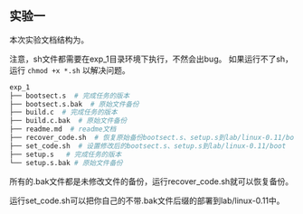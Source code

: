 ## 实验一

本次实验文档结构为。

注意，sh文件都需要在exp_1目录环境下执行，不然会出bug。
如果运行不了sh，运行 `chmod +x *.sh` 以解决问题。

```bash
exp_1
├── bootsect.s  # 完成任务的版本
├── bootsect.s.bak  # 原始文件备份
├── build.c  # 完成任务的版本
├── build.c.bak  # 原始文件备份
├── readme.md  # readme文档
├── recover_code.sh  # 恢复原始备份bootsect.s、setup.s到lab/linux-0.11/boot
├── set_code.sh  # 设置修改后的bootsect.s、setup.s到lab/linux-0.11/boot
├── setup.s   # 完成任务的版本
└── setup.s.bak # 原始文件备份
```

所有的.bak文件都是未修改文件的备份，运行recover_code.sh就可以恢复备份。

运行set_code.sh可以把你自己的不带.bak文件后缀的部署到lab/linux-0.11中。